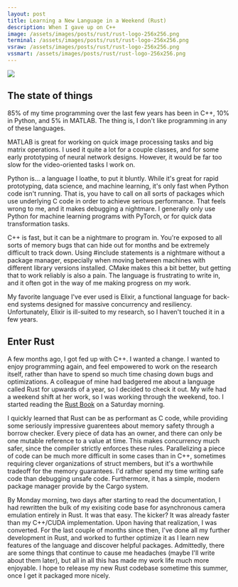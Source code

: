 ```yaml
---
layout: post
title: Learning a New Language in a Weekend (Rust)
description: When I gave up on C++
image: /assets/images/posts/rust/rust-logo-256x256.png
terminal: /assets/images/posts/rust/rust-logo-256x256.png
vsraw: /assets/images/posts/rust/rust-logo-256x256.png
vssmart: /assets/images/posts/rust/rust-logo-256x256.png
---
```

<meta name="image" property="og:image" content="{{ page.image }}">
<img src="{{ page.image }}" class="center">

## The state of things

85% of my time programming over the last few years has been in C++, 10% in Python, and 5% in MATLAB. The thing is, I don't like programming in any of these languages.

MATLAB is great for working on quick image processing tasks and big matrix operations. I used it quite a lot for a couple classes, and for some early prototyping of neural network designs. However, it would be far too slow for the video-oriented tasks I work on.

Python is... a language I loathe, to put it bluntly. While it's great for rapid prototyping, data science, and machine learning, it's only fast when Python code isn't running. That is, you have to call on all sorts of packages which use underlying C code in order to achieve serious performance. That feels wrong to me, and it makes debugging a nightmare. I generally only use Python for machine learning programs with PyTorch, or for quick data transformation tasks.

C++ is fast, but it can be a nightmare to program in. You're exposed to all sorts of memory bugs that can hide out for months and be extremely difficult to track down. Using #include statements is a nightmare without a package manager, especially when moving between machines with different library versions installed. CMake makes this a bit better, but getting that to work reliably is also a pain. The language is frustrating to write in, and it often got in the way of me making progress on my work.

My favorite language I've ever used is Elixir, a functional language for back-end systems designed for massive concurrency and resiliency. Unfortunately, Elixir is ill-suited to my research, so I haven't touched it in a few years.

## Enter Rust

A few months ago, I got fed up with C++. I wanted a change. I wanted to enjoy programming again, and feel empowered to work on the research itself, rather than have to spend so much time chasing down bugs and optimizations. A colleague of mine had badgered me about a language called Rust for upwards of a year, so I decided to check it out. My wife had a weekend shift at her work, so I was working through the weekend, too. I started reading the [Rust Book](https://doc.rust-lang.org/book/) on a Saturday morning.

I quickly learned that Rust can be as performant as C code, while providing some seriously impressive guarentees about memory safety through a borrow checker. Every piece of data has an owner, and there can only be one mutable reference to a value at time. This makes concurrency much safer, since the compiler strictly enforces these rules. Parallelizing a piece of code can be much more difficult in some cases than in C++, sometimes requiring clever organizations of struct members, but it's a worthwhile tradeoff for the memory guarantees. I'd rather spend my time writing safe code than debugging unsafe code. Furthermore, it has a simple, modern package manager provide by the Cargo system.

By Monday morning, two days after starting to read the documentation, I had rewritten the bulk of my exisiting code base for asynchronous camera emulation entirely in Rust. It was that easy. The kicker? It was already faster than my C++/CUDA implementation. Upon having that realization, I was converted. For the last couple of months since then, I've done all my further development in Rust, and worked to further optimize it as I learn new features of the language and discover helpful packages. Admittedly, there are some things that continue to cause me headaches (maybe I'll write about them later), but all in all this has made my work life much more enjoyable. I hope to release my new Rust codebase sometime this summer, once I get it packaged more nicely.